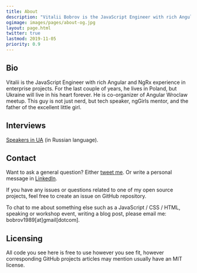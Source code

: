 ```yaml
---
title: About
description: "Vitalii Bobrov is the JavaScript Engineer with rich Angular and NgRx experience in enterprise projects. For the last couple of years, he lives in Poland, but Ukraine will live in his heart forever. He is co-organizer of Angular Wroclaw meetup. This guy is not just nerd, but tech speaker, ngGirls mentor, and the father of the excellent little girl."
ogimage: images/pages/about-og.jpg
layout: page.html
twitter: true
lastmod: 2019-11-05
priority: 0.9
---
```

## Bio

Vitalii is the JavaScript Engineer with rich Angular and NgRx experience in enterprise projects. For the last couple of years, he lives in Poland, but Ukraine will live in his heart forever. He is co-organizer of Angular Wroclaw meetup. This guy is not just nerd, but tech speaker, ngGirls mentor, and the father of the excellent little girl.

## Interviews

[](youtube:va0eCh7obn4)

[](youtube:sM3wR9g1jbM)

[Speakers in UA](https://speakers.in.ua/vitalii-bobrov/) (in Russian language).

## Contact

Want to ask a general question? Either [tweet me](https://twitter.com/bobrov1989). Or write a personal message in [LinkedIn](https://www.linkedin.com/in/vitaliybobrov).

If you have any issues or questions related to one of my open source projects, feel free to create an issue on GitHub repository.

To chat to me about something else such as a JavaScript / CSS / HTML, speaking or workshop event, writing a blog post, please email me: bobrov1989[at]gmail[dotcom].

## Licensing

All code you see here is free to use however you see fit, however corresponding GitHub projects articles may mention usually have an MIT license.
